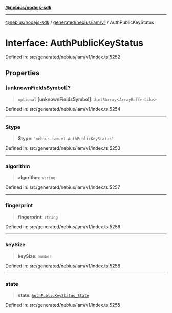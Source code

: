 [**@nebius/nodejs-sdk**](../../../../../README.md)

---

[@nebius/nodejs-sdk](../../../../../README.md) / [generated/nebius/iam/v1](../README.md) / AuthPublicKeyStatus

# Interface: AuthPublicKeyStatus

Defined in: src/generated/nebius/iam/v1/index.ts:5252

## Properties

### \[unknownFieldsSymbol\]?

> `optional` **\[unknownFieldsSymbol\]**: `Uint8Array`\<`ArrayBufferLike`\>

Defined in: src/generated/nebius/iam/v1/index.ts:5254

---

### $type

> **$type**: `"nebius.iam.v1.AuthPublicKeyStatus"`

Defined in: src/generated/nebius/iam/v1/index.ts:5253

---

### algorithm

> **algorithm**: `string`

Defined in: src/generated/nebius/iam/v1/index.ts:5257

---

### fingerprint

> **fingerprint**: `string`

Defined in: src/generated/nebius/iam/v1/index.ts:5256

---

### keySize

> **keySize**: `number`

Defined in: src/generated/nebius/iam/v1/index.ts:5258

---

### state

> **state**: [`AuthPublicKeyStatus_State`](../type-aliases/AuthPublicKeyStatus_State.md)

Defined in: src/generated/nebius/iam/v1/index.ts:5255
